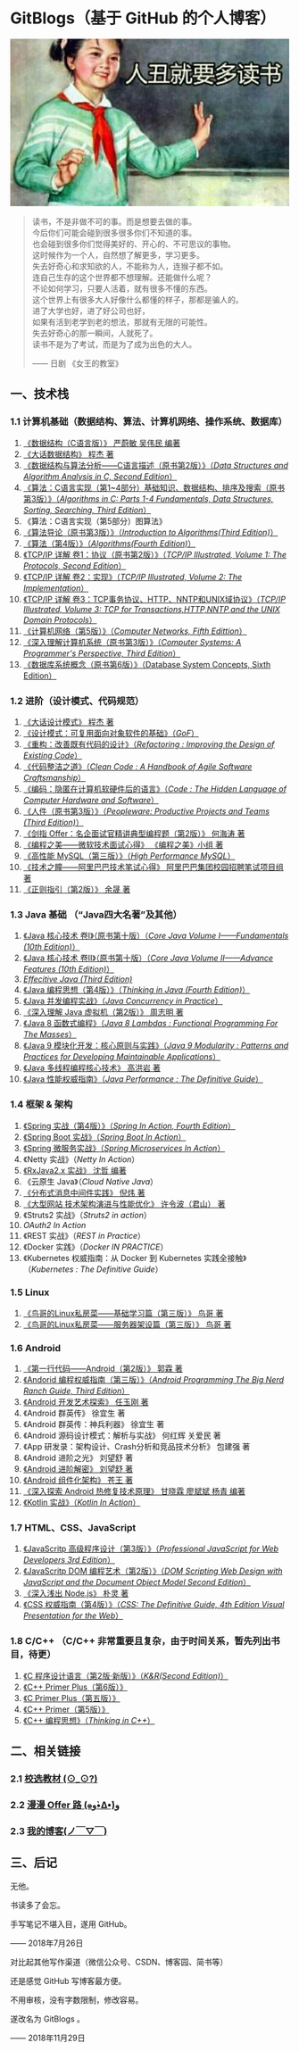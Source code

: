 # GitBlogs（基于 GitHub 的个人博客）

![](emoji.jpg)

> 读书，不是非做不可的事。而是想要去做的事。    
> 今后你们可能会碰到很多很多你们不知道的事。            
> 也会碰到很多你们觉得美好的、开心的、不可思议的事物。       
> 这时候作为一个人，自然想了解更多，学习更多。        
> 失去好奇心和求知欲的人，不能称为人，连猴子都不如。            
> 连自己生存的这个世界都不想理解。还能做什么呢？         
> 不论如何学习，只要人活着，就有很多不懂的东西。  
> 这个世界上有很多大人好像什么都懂的样子，那都是骗人的。      
> 进了大学也好，进了好公司也好，      
> 如果有活到老学到老的想法，那就有无限的可能性。        
> 失去好奇心的那一瞬间，人就死了。      
> 读书不是为了考试，而是为了成为出色的大人。
> 
> —— 日剧 《女王的教室》

## 一、技术栈

### 1.1 计算机基础（数据结构、算法、计算机网络、操作系统、数据库）

1. [《数据结构（C语言版）》 严蔚敏 吴伟民 编著](module-books/SHUJUJIEGOU_YAN)
2. [《大话数据结构》 程杰 著](module-books/DAHUASHUJUJIEGOU)
3. [《数据结构与算法分析——C语言描述（原书第2版）》（*Data Structures and Algorithm Analysis in C, Second Edition*）](module-books/DataStructuresinC2)
4. [《算法：C语言实现（第1~4部分）基础知识、数据结构、排序及搜索（原书第3版）》（*Algorithms in C: Parts 1-4 Fundamentals, Data Structures, Sorting, Searching, Third Edition*）](module-books/AlgorithmsinC1-4)
5. 《算法：C语言实现（第5部分）图算法》
6. [《算法导论（原书第3版）》（*Introduction to Algorithms(Third Edition)*）](module-books/ItoAlgorithms3)
7. [《算法（第4版）》（*Algorithms(Fourth Edition)*）](module-books/Algorithms4)
8. [《TCP/IP 详解 卷1：协议（原书第2版）》（*TCP/IP Illustrated, Volume 1: The Protocols, Second Edition*）](module-books/TCPIP_1)
9. [《TCP/IP 详解 卷2：实现》（*TCP/IP Illustrated, Volume 2: The Implementation*）](module-books/TCPIP_2)
10. [《TCP/IP 详解 卷3：TCP事务协议、HTTP、NNTP和UNIX域协议》（*TCP/IP Illustrated, Volume 3: TCP for Transactions,HTTP,NNTP,and the UNIX Domain Protocols*）](module-books/TCPIP_3)
11. [《计算机网络（第5版）》（*Computer Networks, Fifth Edittion*）](module-books/ComputerNetworks5)
12. [《深入理解计算机系统（原书第3版）》（*Computer Systems: A Programmer's Perspective, Third Edition*）](module-books/ComputerSystems3)
13. [《数据库系统概念（原书第6版）》（Database System Concepts, Sixth Edition）](module-books/DatabaseSystem6)

### 1.2 进阶（设计模式、代码规范）

1. [《大话设计模式》 程杰 著](module-books/DAHUASHEJIMOSHI)
2. [《设计模式：可复用面向对象软件的基础》（*GoF*）](module-books/GoF)
3. [《重构：改善既有代码的设计》（*Refactoring : Improving the Design of Existing Code*）](module-books/Refactoring)
4. [《代码整洁之道》（*Clean Code : A Handbook of Agile Software Craftsmanship*）](module-books/CleanCode)
5. [《编码：隐匿在计算机软硬件后的语言》（*Code : The Hidden Language of Computer Hardware and Software*）](module-books/Code)
6. [《人件（原书第3版）》（*Peopleware: Productive Projects and Teams (Third Edition)*）](module-books/Peopleware3)
7. [《剑指 Offer：名企面试官精讲典型编程题（第2版）》 何海涛 著](module-books/JIANZHIOffer/README.md)
8. [《编程之美——微软技术面试心得》 《编程之美》小组 著](module-books/BIANCHENGZHIMEI)
9. [《高性能 MySQL（第三版）》（*High Performance MySQL*）](module-books/High-Performance-MySQL)
10. [《技术之瞳——阿里巴巴技术笔试心得》 阿里巴巴集团校园招聘笔试项目组 著](module-books/JISHUZHITONG)
11. [《正则指引（第2版）》 余晟 著](module-books/ZHENGZEZHIYIN2)

### 1.3 Java 基础 （“Java四大名著”及其他）

1. [《Java 核心技术 卷I》（原书第十版）（*Core Java Volume I——Fundamentals (10th Edition)*）](module-books/CJV-I10)
2. [《Java 核心技术 卷II》（原书第十版）（*Core Java Volume II——Advance Features (10th Edition)*）](module-books/CJV-II10)
3. [*Effecitive Java (Third Edition)*](module-books/EJ3)
4. [《Java 编程思想（第4版）》（*Thinking in Java (Fourth Edition)*）](module-books/TIJ4)
5. [《Java 并发编程实战》（*Java Concurrency in Practice*）](module-books/JCP)
6. [《深入理解 Java 虚拟机（第2版）》 周志明 著](module-books/JVM)
7. [《Java 8 函数式编程》（*Java 8 Lambdas : Functional Programming For The Masses*）](module-books/Java8Lambdas)
8. [《Java 9 模块化开发：核心原则与实践》（*Java 9 Modularity : Patterns and Practices for Developing Maintainable Applications*）](module-books/Java9Modularity)
9. [《Java 多线程编程核心技术》 高洪岩 著](module-books/JavaDUOXIANCHENG)
10. [《Java 性能权威指南》（*Java Performance : The Definitive Guide*）](module-books/Java-Performance)

### 1.4 框架 & 架构

1. [《Spring 实战（第4版）》（*Spring In Action, Fourth Edition*）](module-books/Spring)
2. [《Spring Boot 实战》（*Spring Boot In Action*）](module-books/SpringBoot)
3. [《Spring 微服务实战》（*Spring Microservices In Action*）](module-books/SpringMicro)
4. 《Netty 实战》（*Netty In Action*）
5. [《RxJava2.x 实战》 沈哲 编著](module-books/RxJava2)
6. 《云原生 Java》（*Cloud Native Java*）
7. [《分布式消息中间件实践》 倪炜 著](module-books/MQ-Middleware)
8. [《大型网站 技术架构演进与性能优化》 许令波（君山） 著](module-books/DAXINGWANGZHANJISHUJIAGOU)
9. 《Struts2 实战》（*Struts2 in action*）
10. *OAuth2 In Action*
11. 《REST 实战》（*REST in Practice*）
12. 《Docker 实践》（*Docker IN PRACTICE*）
13. 《Kubernetes 权威指南：从 Docker 到 Kubernetes 实践全接触》（*Kubernetes : The Definitive Guide*）

### 1.5 Linux

1. [《鸟哥的Linux私房菜——基础学习篇（第三版）》 鸟哥 著](module-books/NIAOGE-I)
2. [《鸟哥的Linux私房菜——服务器架设篇（第三版）》 鸟哥 著](module-books/NIAOGE-II)

### 1.6 Android

1. [《第一行代码——Android（第2版）》 郭霖 著](module-books/DIYIHANGDAIMA2)
2. [《Andorid 编程权威指南（第三版）》（*Android Programming The Big Nerd Ranch Guide, Third Edition*）](module-books/AndroidProgramming3)
3. [《Android 开发艺术探索》 任玉刚 著]()
4. 《Android 群英传》 徐宜生 著
5. 《Android 群英传：神兵利器》 徐宜生 著
6. 《Android 源码设计模式：解析与实战》 何红辉 关爱民 著
7. 《App 研发录：架构设计、Crash分析和竞品技术分析》 包建强 著
8. 《Android 进阶之光》 刘望舒 著
9. [《Android 进阶解密》 刘望舒 著](module-books/Andoroid-JINJIEJIEMI)
10. [《Android 组件化架构》 苍王 著](module-books/Android-ZHUJIANHUA)
11. [《深入探索 Android 热修复技术原理》 甘晓霖 廖斌斌 杨青 编著](module-books/Android-REXIUFU)
12. [《Kotlin 实战》（*Kotlin In Action*）](module-books/Kotlin-in-action)

### 1.7 HTML、CSS、JavaScript

1. [《JavaScritp 高级程序设计（第3版）》（*Professional JavaScript for Web Developers 3rd Edition*）](module-books/PJWD3)
2. [《JavaScritp DOM 编程艺术（第2版）》（*DOM Scripting Web Design with JavaScript and the Document Object Model Second Edition*）](module-books/DOMScripting2)
3. [《深入浅出 Node.js》 朴灵 著](module-books/Nodejs)
4. [《CSS 权威指南（第4版）》（*CSS: The Definitive Guide, 4th Edition Visual Presentation for the Web*）](module-books/CSSTDG4)

### 1.8 C/C++ （C/C++ 非常重要且复杂，由于时间关系，暂先列出书目，待更）

1. [《C 程序设计语言（第2版·新版）》（*K&R(Second Edition)*）](module-books/K&R2)
2. [《C++ Primer Plus（第6版）》](module-books/C++PP)
3. [《C Primer Plus（第五版）》](module-books/CPP)
4. [《C++ Primer（第5版）》](module-books/C++P)
5. [《C++ 编程思想》（*Thinking in C++*）](module-books/TIC++)

## 二、相关链接

### 2.1 [校选教材 (⊙_⊙?)](https://github.com/gdut-yy/GitBlogs/tree/master/module-edus/README.md)
### 2.2 [漫漫 Offer 路 (๑و•̀Δ•́)و](https://github.com/gdut-yy/GitBlogs/tree/master/offer/README.md)
### 2.3 [我的博客(ノ￣▽￣)](https://github.com/gdut-yy/GitBlogs/tree/master/module-blogs/README.md)

## 三、后记

无他。

书读多了会忘。

手写笔记不堪入目，遂用 GitHub。

—— 2018年7月26日

对比起其他写作渠道（微信公众号、CSDN、博客园、简书等）

还是感觉 GitHub 写博客最方便。

不用审核，没有字数限制，修改容易。

遂改名为 GitBlogs 。

—— 2018年11月29日
